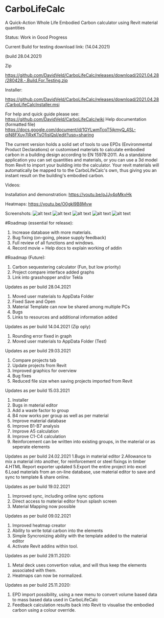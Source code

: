 # CarboLifeCalc
A Quick-Action Whole Life Embodied Carbon calculator using Revit material quantities 

Status: Work in Good Progress

Current Build for testing download link: (14.04.2021)

(build 28.04.2021)

Zip 

https://github.com/DavidVeld/CarboLifeCalc/releases/download/2021.04.28/280428.-.Build.For.Testing.zip

Installer:

https://github.com/DavidVeld/CarboLifeCalc/releases/download/2021.04.28/CarboLifeCalcInstaller.msi


For help and quick guide please see:
https://github.com/DavidVeld/CarboLifeCalc/wiki
Help documentation (formatted file)
https://docs.google.com/document/d/1GYLwmTcpT5jkmyQ_4SL-qiN8FXuy7iRxKTsO1islQsI/edit?usp=sharing

The current version holds a solid set of tools to use EPDs (Environmental Product Declarations) or customised materials to calculate embodied carbon in a building design
according to EN 15978:2011.
As a standalone application you can set quantities and materials,  or you can use a 3d model from Revit to import your building into the calculator. Your revit materials will automatically be mapped to to the CarboLifeCalc's own, thus giving you an instant result on the building's embodied carbon.

Videos:

Installation and demonstration:
https://youtu.be/pJJy4qMkvHk

Heatmaps:
https://youtu.be/O0gkl9B8Mvw



Screenshots:
![alt text](https://www.davidveld.nl/img/carbocalc/bim1.jpg)
![alt text](https://www.davidveld.nl/img/carbocalc/CarboCalc1.png)
![alt text](https://www.davidveld.nl/img/carbocalc/CarboCalc2.png)
![alt text](https://www.davidveld.nl/img/carbocalc/CarboCalc3.png)
![alt text](https://www.davidveld.nl/img/carbocalc/CarboCalc4.png)

#Roadmap (essential for release):
1. Increase database with more materials.
2. Bug fixing (on-going, please supply feedback)
3. Full review of all functions and windows.
4. Record movie + Help docs to explain working of addin

#Roadmap (Future):
1. Carbon sequestering calculator (Fun, but low priority)
2. Project compare interface added graphs
3. Link into grasshopper and/or Tekla

Updates as per build 28.04.2021
1. Moved user materials to AppData Folder
2. Fixed Save and Open 
3. Material Template can now be shared among multiple PCs
4. Bugs 
5. Links to resources and additional information added

Updates as per build 14.04.2021 (Zip oply)
1. Rounding error fixed in graph 
2. Moved user materials to AppData Folder (Test)

Updates as per build 29.03.2021
1. Compare projects tab
2. Update projects from Revit
3. Improved graphics for overview 
4. Bug fixes
5. Reduced file size when saving projects imported from Revit

Updates as per build 15.03.2021
1. Installer
2. Bugs in material editor 
3. Add a waste factor to group
4. B4 now works per group as well as per material
5. Improve material database
6. Improve B1-B7 analysis
7. Improve A5 calculation
8. Improve C1-C4 calculation
9. Reinforcement can be written into existing groups, in the material or as seperate elements

Updates as per build 24.02.2021
1.Bugs in material editor
2.Allowance to mix a material into another, for reinforcement or steel fixings in timber
4.HTML Report exporter updated
5.Export the entire project into excel
6.Load materials from an on-line database, use material editor to save and sync to template & share online. 

Updates as per build 19.02.2021
1. Improved sync, including online sync options
2. Direct access to material editor froun splash screen
3. Material Mapping now possible

Updates as per build 09.02.2021
1. Improved heatmap creator
2. Ability to write total carbon into the elements
3. Simple Syncronizing ability with the template added to the material editor
4. Activate Revit addins within tool.

Updates as per build 29.11.2020:
1. Metal deck uses convertion value, and will thus keep the elements associated with them. 
2. Heatmaps can now be normalized.

Updates as per build 25.11.2020:
1. EPD import possibility, using a new menu to convert volume based data to mass based data used in CarboLifeCalc
2. Feedback calculation results back into Revit to visualise the embodied carbon using a colour override.
